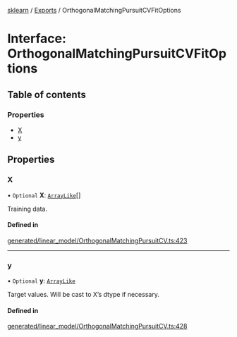 [sklearn](../readme.md) / [Exports](../modules.md) / OrthogonalMatchingPursuitCVFitOptions

# Interface: OrthogonalMatchingPursuitCVFitOptions

## Table of contents

### Properties

- [X](OrthogonalMatchingPursuitCVFitOptions.md#x)
- [y](OrthogonalMatchingPursuitCVFitOptions.md#y)

## Properties

### X

• `Optional` **X**: [`ArrayLike`](../modules.md#arraylike)[]

Training data.

#### Defined in

[generated/linear_model/OrthogonalMatchingPursuitCV.ts:423](https://github.com/transitive-bullshit/scikit-learn-ts/blob/367336a/packages/sklearn/src/generated/linear_model/OrthogonalMatchingPursuitCV.ts#L423)

___

### y

• `Optional` **y**: [`ArrayLike`](../modules.md#arraylike)

Target values. Will be cast to X’s dtype if necessary.

#### Defined in

[generated/linear_model/OrthogonalMatchingPursuitCV.ts:428](https://github.com/transitive-bullshit/scikit-learn-ts/blob/367336a/packages/sklearn/src/generated/linear_model/OrthogonalMatchingPursuitCV.ts#L428)
